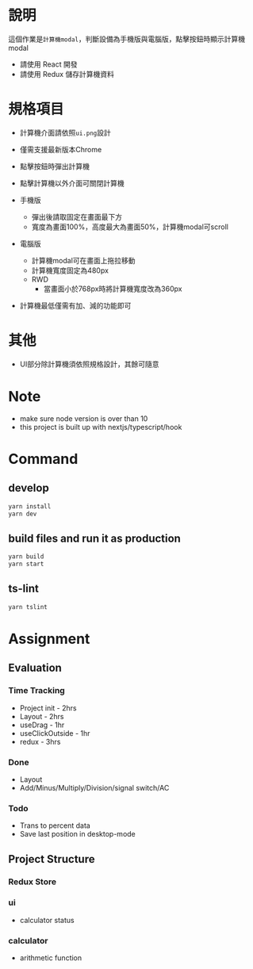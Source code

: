 # 說明
這個作業是`計算機modal`，判斷設備為手機版與電腦版，點擊按鈕時顯示計算機modal

- 請使用 React 開發
- 請使用 Redux 儲存計算機資料

# 規格項目
- 計算機介面請依照`ui.png`設計

- 僅需支援最新版本Chrome
- 點擊按鈕時彈出計算機
- 點擊計算機以外介面可關閉計算機

- 手機版
  - 彈出後請取固定在畫面最下方
  - 寬度為畫面100%，高度最大為畫面50%，計算機modal可scroll

- 電腦版
  - 計算機modal可在畫面上拖拉移動
  - 計算機寬度固定為480px
  - RWD
    - 當畫面小於768px時將計算機寬度改為360px
- 計算機最低僅需有加、減的功能即可

# 其他
- UI部分除計算機須依照規格設計，其餘可隨意


# Note
* make sure node version is over than 10
* this project is built up with nextjs/typescript/hook

# Command

## develop

``` sh
yarn install
yarn dev
```

## build files and run it as production
```sh
yarn build
yarn start
```

## ts-lint
```sh
yarn tslint
```

# Assignment
## Evaluation
### Time Tracking
* Project init - 2hrs
* Layout - 2hrs
* useDrag - 1hr
* useClickOutside - 1hr
* redux - 3hrs

### Done
* Layout
* Add/Minus/Multiply/Division/signal switch/AC

### Todo 
* Trans to percent data
* Save last position in desktop-mode

## Project Structure 

### Redux Store

### ui
* calculator status

### calculator
* arithmetic function
